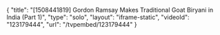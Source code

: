 {
    "title": "[1508441819] Gordon Ramsay Makes Traditional Goat Biryani in India (Part 1)",
    "type": "solo",
    "layout": "iframe-static",
    "videoId": "123179444",
    "url": "\/tvpembed\/123179444"
}